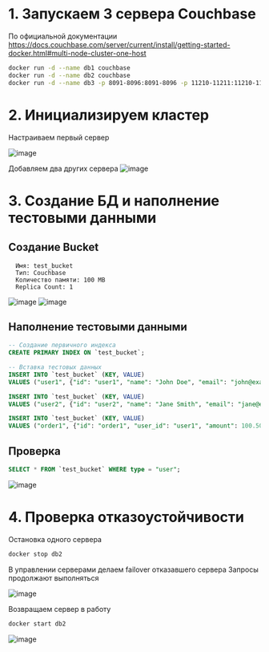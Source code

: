 # 1. Запускаем 3 сервера Couchbase
   По официальной документации https://docs.couchbase.com/server/current/install/getting-started-docker.html#multi-node-cluster-one-host
   ```sh
   docker run -d --name db1 couchbase
   docker run -d --name db2 couchbase
   docker run -d --name db3 -p 8091-8096:8091-8096 -p 11210-11211:11210-11211 couchbase
   ```
# 2. Инициализируем кластер
   Настраиваем первый сервер
   
   ![image](https://github.com/user-attachments/assets/84942bd6-51dc-41fb-a9b8-33379fcc3e41)

   Добавляем два других сервера
   ![image](https://github.com/user-attachments/assets/441ef62e-5466-40ad-aa4e-c71a74b664fa)

# 3. Создание БД и наполнение тестовыми данными
   ## Создание Bucket
      Имя: test_bucket
      Тип: Couchbase
      Количество памяти: 100 MB
      Replica Count: 1

   ![image](https://github.com/user-attachments/assets/cdfc007e-dc24-4f49-853d-d31f479fd129)
   ![image](https://github.com/user-attachments/assets/ef16550f-dcdf-4a38-8d33-b1a3c3d3c1ec)

   ## Наполнение тестовыми данными
   ```sql
   -- Создание первичного индекса
   CREATE PRIMARY INDEX ON `test_bucket`;

   -- Вставка тестовых данных
   INSERT INTO `test_bucket` (KEY, VALUE) 
   VALUES ("user1", {"id": "user1", "name": "John Doe", "email": "john@example.com", "type": "user"});

   INSERT INTO `test_bucket` (KEY, VALUE) 
   VALUES ("user2", {"id": "user2", "name": "Jane Smith", "email": "jane@example.com", "type": "user"});

   INSERT INTO `test_bucket` (KEY, VALUE) 
   VALUES ("order1", {"id": "order1", "user_id": "user1", "amount": 100.50, "items": ["item1", "item2"], "type": "order"});
   ```
   ## Проверка
   ```sql
   SELECT * FROM `test_bucket` WHERE type = "user";
   ```
   ![image](https://github.com/user-attachments/assets/46d9265b-35b9-41d8-a5a0-e8ae9e1cd9f6)

# 4. Проверка отказоустойчивости
   Остановка одного сервера
   ```sh
   docker stop db2
   ```
   В управлении серверами делаем failover отказавшего сервера
   Запросы продолжают выполняться
   
   ![image](https://github.com/user-attachments/assets/e1f4f206-5c39-42cb-94bc-f3f4d7753d5e)

   Возвращаем сервер в работу
   ```sh
   docker start db2
   ```
   ![image](https://github.com/user-attachments/assets/636edbb4-0408-404b-afc8-0616248f5c0a)
